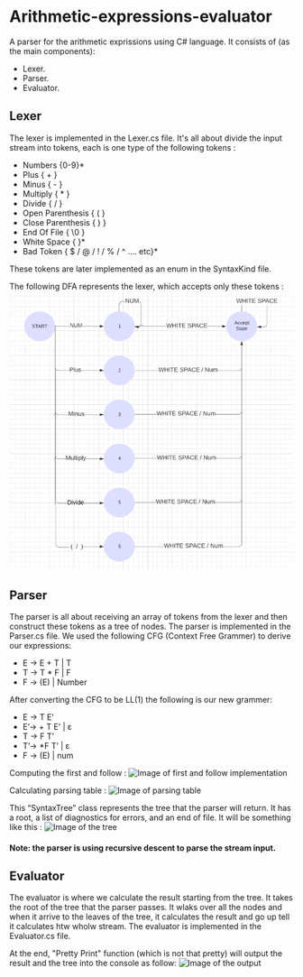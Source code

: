 # Arithmetic-expressions-evaluator

A parser for the arithmetic exprissions using C# language. It consists of (as the main components): 
- Lexer.
- Parser.
- Evaluator.

## Lexer
The lexer is implemented in the Lexer.cs file. It's all about divide the input stream into tokens, each is one type of the following tokens : 
- Numbers                        {0-9}*
- Plus                           { + }
- Minus                          { - }
- Multiply                       { * }
- Divide                         { / }
- Open Parenthesis               { ( }
- Close Parenthesis              { ) }
- End Of File                    { \0 }
- White Space                    {   }*
- Bad Token                      { $ / @ / ! / % / ^ …. etc}*  

These tokens are later implemented as an enum in the SyntaxKind file.

The following DFA represents the lexer, which accepts only these tokens :
![Image of the DFA](Images/DFA.png)


## Parser
The parser is all about receiving an array of tokens from the lexer and then construct these tokens as 
a tree of nodes. The parser is implemented in the Parser.cs file. 
We used the following CFG (Context Free Grammer) to derive our expressions:
- E → E + T | T
- T → T * F | F
- F → (E) | Number

After converting the CFG to be LL(1) the following is our new grammer:
- E → T E’
- E’→ + T E’ | ε
- T → F T’
- T’→ *F T’ | ε
- F → (E) | num

Computing the first and follow :
![Image of first and follow implementation](https://github.com/yossef-khaled/Arithmetic-expressions-evaluator/Images/FirstAndFollow.png)

Calculating parsing table :
![Image of parsing table](https://github.com/yossef-khaled/Arithmetic-expressions-evaluator/Images/ParsingTable.png)

This “SyntaxTree” class represents the tree that the parser will return. It has a root, a list of diagnostics for errors, and an end of file.
It will be something like this :
![Image of the tree](https://github.com/yossef-khaled/Arithmetic-expressions-evaluator/Images/HierarchyTree.png)

#### Note: the parser is using recursive descent to parse the stream input.

## Evaluator
The evaluator is where we calculate the result starting from the tree. It takes the root of the tree that the parser passes. It wlaks over all the nodes and when it arrive to the leaves of the tree, it calculates the result and go up tell it calculates htw wholw stream.
The evaluator is implemented in the Evaluator.cs file.

At the end, "Pretty Print" function (which is not that pretty) will output the result and the tree into the console as follow:
![Image of the output](https://github.com/yossef-khaled/Arithmetic-expressions-evaluator/Images/Output.png)


